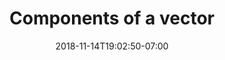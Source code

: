 ---
title: 'Components of a vector'
date: 2018-11-14T19:02:50-07:00
draft: false
weight: 4
extensions:
    - katex
---